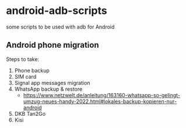 # android-adb-scripts
some scripts to be used with adb for Android

## Android phone migration
Steps to take:
1. Phone backup
2. SIM card
4. Signal app messages migration
5. WhatsApp backup & restore
    * https://www.netzwelt.de/anleitung/163160-whatsapp-so-gelingt-umzug-neues-handy-2022.html#lokales-backup-kopieren-nur-android
6. DKB Tan2Go
7. Kisi
